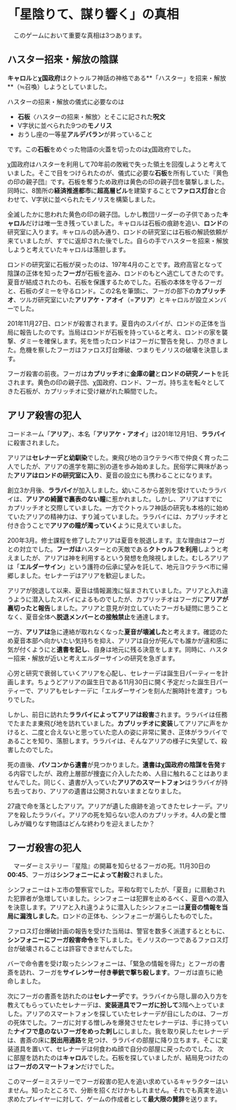 <head><meta name="robots" content="noindex">
</head>

# 「星陰りて、謀り響く」の真相
　このゲームにおいて重要な真相は3つあります。

## ハスター招来・解放の陰謀
**キャロル**と**χ国政府**はクトゥルフ神話の神格である**「ハスター」を招来・解放**（≒召喚）しようとしていました。

ハスターの招来・解放の儀式に必要なのは

- **石板**〈ハスターの招来・解放〉とそこに記された**呪文**
- V字状に並べられた9つの**モノリス**
- おうし座の一等星**アルデバラン**が昇っていること

です。この**石板**をめぐった物語の火蓋を切ったのはχ国政府でした。

χ国政府はハスターを利用して70年前の敗戦で失った領土を回復しようと考えていました。そこで目をつけられたのが、儀式に必要な**石板**を所有していた『黄色の印の親子団』です。石板を奪うため政府は黄色の印の親子団を襲撃しました。同時に、8箇所の**経済推進都市**に**超高層ビル**を建築することで**ファロス灯台**と合わせて、V字状に並べられたモノリスを構築しました。

全滅したかに思われた黄色の印の親子団。しかし教団リーダーの子供であった**キャロル**だけは唯一生き残っていました。キャロルは石板の痕跡を追い、**ロンド**の研究室に入ります。キャロルの読み通り、ロンドの研究室には石板の解読依頼が来ていましたが、すでに返却された後でした。自らの手でハスターを招来・解放しようと考えていたキャロルは落胆します。

ロンドの研究室に石板が戻ったのは、197年4月のことです。政府高官となって陰謀の正体を知った**フーガ**が石板を盗み、ロンドのもとへ逃亡してきたのです。夏音が結成されたのも、石板を保護するためでした。石板の本体を守るフーガと、石板のダミーを守るロンド。この2名を筆頭に、フーガの部下の**カプリッチオ**、ツルガ研究室にいた**アリアケ・アオイ**（=**アリア**）とキャロルが設立メンバーでした。

201年11月27日、ロンドが殺害されます。夏音内のスパイが、ロンドの正体を当局に報告したのです。当局はロンドが石板を持っていると考え、ロンドの家を襲撃、ダミーを確保します。死を悟ったロンドはフーガに警告を発し、力尽きました。危機を察したフーガはファロス灯台爆破、つまりモノリスの破壊を決意します。

フーガ殺害の前夜。フーガは**カプリッチオ**に**金庫の鍵**と**ロンドの研究ノート**を託されます。黄色の印の親子団、χ国政府、ロンド、フーガ。持ち主を転々としてきた石板が、カプリッチオに受け継がれた瞬間でした。

## アリア殺害の犯人
コードネーム「**アリア**」、本名「**アリアケ・アオイ**」は201年12月1日、**ララバイ**に殺害されました。

アリアは**セレナーデと幼馴染**でした。東飛び地のヨウテラベ市で仲良く育った二人でしたが、アリアの進学を期に別の道を歩み始めました。民俗学に興味があった**アリアはロンドの研究室に入り**、夏音の設立にも携わることになります。

創立3か月後、**ララバイ**が加入しました。幼いころから差別を受けていたララバイは、**アリアの綺麗で裏表のない瞳**に惹かれました。しかし、アリアはすでにカプリッチオと交際していました。一方でクトゥルフ神話の研究も本格的に始めていたアリアの精神力は、すり減っていました。ララバイには、カプリッチオと付き合うことで**アリアの瞳が濁っていく**ように見えていました。

200年3月。修士課程を修了したアリアは夏音を脱退します。主な理由はフーガとの対立でした。**フーガは**ハスターとの天敵である**クトゥルフを利用**しようと考えましたが、アリアは神を利用するという発想を危険視しました。むしろアリアは「**エルダーサイン**」という護符の伝承に望みを託して、地元ヨウテラベ市に帰郷しました。セレナーデはアリアを歓迎しました。

アリアが脱退して以来、夏音は情報漏洩に悩まされていました。アリアと入れ違うように潜入したスパイによるものでしたが、カプリッチオはフーガに**アリアが裏切ったと報告**しました。アリアと意見が対立していたフーガも疑問に思うことなく、夏音全体へ**脱退メンバーとの接触禁止**を通達します。

一方、**アリアは**急に連絡が取れなくなった**夏音が壊滅した**と考えます。確認のため夏音本部へ向かいたい気持ちを抑え、アリアは自分が死んでも誰かが違和感に気が付くようにと**遺書を記し**、自身は地元に残る決意をします。同時に、ハスター招来・解放が近いと考えエルダーサインの研究を急ぎます。

心労と研究で衰弱していくアリアを心配し、セレナーデは誕生日パーティーを計画します。ちょうどアリアの誕生日である11月30日に開く予定だった誕生日パーティーで、アリアもセレナーデに「エルダーサインを刻んだ腕時計を渡す」つもりでした。

しかし、前日に訪れた**ララバイによってアリアは殺害**されます。ララバイは任務でたまたま東飛び地を訪れていました。**カプリッチオに変装**してアリアに声をかけると、二度と合えないと思っていた恋人の姿に非常に驚き、正体がララバイであることを知り、落胆します。ララバイは、そんなアリアの様子に失望して、殺害したのでした。

死の直後、**パソコンから遺書**が見つかりました。**遺書はχ国政府の陰謀を告発**する内容でしたが、政府上層部が捜査に介入したため、人目に触れることはありませんでした。同じく、遺書が入っていた**アリアのスマートフォン**はララバイが持ち去っており、アリアの遺書は公開されないままとなりました。

27歳で命を落としたアリア。アリアが遺した痕跡を追ってきたセレナーデ。アリアを殺したララバイ。アリアの死を知らない恋人のカプリッチオ。4人の愛と憎しみが織りなす物語はどんな終わりを迎えましたか？

## フーガ殺害の犯人
　マーダーミステリー『星陰』の開幕を知らせるフーガの死。11月30日の**00:45**、フーガは**シンフォニーによって射殺**されました。

シンフォニーはトエ市の警察官でした。平和な町でしたが、「夏音」に扇動された犯罪者が急増していました。シンフォニーは犯罪を止めるべく、夏音への潜入を決意します。アリアと入れ違うように潜入したシンフォニーは**夏音の情報を当局に漏洩しました**。ロンドの正体も、シンフォニーが漏らしたものでした。

ファロス灯台爆破計画の報告を受けた当局は、警官を数多く派遣するとともに、**シンフォニーにフーガ殺害命令**を下しました。モノリスの一つであるファロス灯台が破壊されることは許容できませんでした。

バーで命令書を受け取ったシンフォニーは、「緊急の情報を得た」とフーガの書斎を訪れ、フーガを**サイレンサー付き拳銃で撃ち殺します**。フーガは直ちに絶命しました。

次にフーガの書斎を訪れたのは**セレナーデ**です。ララバイから隠し扉の入り方を教えてもらっていたセレナーデは、**変装道具でフーガに扮して**3階へ上っていました。アリアのスマートフォンを探していたセレナーデが目にしたのは、フーガの死体でした。フーガに対する憎しみを爆発させたセレナーデは、手に持っていた**ナイフで息のないフーガをめった刺し**にしました。我を取り戻したセレナーデは、書斎の床に**脱出用通路**を見つけ、ララバイの部屋に降り立ちます。そこに変装道具を置いて、セレナーデは何食わぬ顔で自分の部屋に戻ったのでした。
次に部屋を訪れたのは**キャロル**でした。石板を探していましたが、結局見つけたのは**フーガのスマートフォン**だけでした。

このマーダーミステリーでフーガ殺害の犯人を追い求めているキャラクターはいません。知ったところで、分断を招くだけかもしれません。それでも真実を追い求めたプレイヤーに対して、ゲームの作成者として**最大限の賛辞**を送ります。

